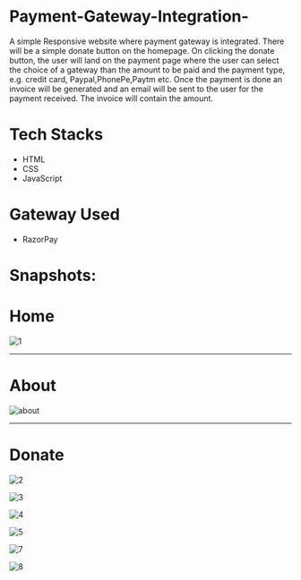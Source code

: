 # Payment-Gateway-Integration-
A simple Responsive website where payment gateway is integrated.
There will be a simple donate button on the homepage. On clicking the donate button, the user will land on the payment page where the user can select the choice of a gateway than the amount to be paid and the payment type, e.g. credit card, Paypal,PhonePe,Paytm etc. 
Once the payment is done an invoice will be generated and an email will be sent to the user for the payment received. The invoice will contain the amount.  
# Tech Stacks
* HTML 
* CSS 
* JavaScript 
# Gateway Used
* RazorPay

# Snapshots:
# Home
![1](https://user-images.githubusercontent.com/21354713/146641467-f6ce592f-9ce6-4c1e-848a-3ad89dd97bc4.png)
****************************************************************************************************************
# About
![about](https://user-images.githubusercontent.com/21354713/146641479-db247c41-35ec-4fb3-abd5-ee9004c97385.png)
*********************************************************************************************************************
# Donate
![2](https://user-images.githubusercontent.com/21354713/146641470-f642d24d-9640-4443-bfc0-938cc72757c9.png)

![3](https://user-images.githubusercontent.com/21354713/146641471-21deb15c-75a0-4197-9a93-1d70728cb5b3.png)

![4](https://user-images.githubusercontent.com/21354713/146641472-fdd4a245-0096-4ebd-ba2d-d98a251f8226.png)

![5](https://user-images.githubusercontent.com/21354713/146641473-2cbb4f15-2d95-4aaa-9bb3-3370bf199c82.png)

![7](https://user-images.githubusercontent.com/21354713/146641475-0b94e2f2-8933-47b2-8fdf-3e9175938eeb.png)

![8](https://user-images.githubusercontent.com/21354713/146641476-bcc38223-aa61-4d13-81bf-c787f432d6cb.png)


